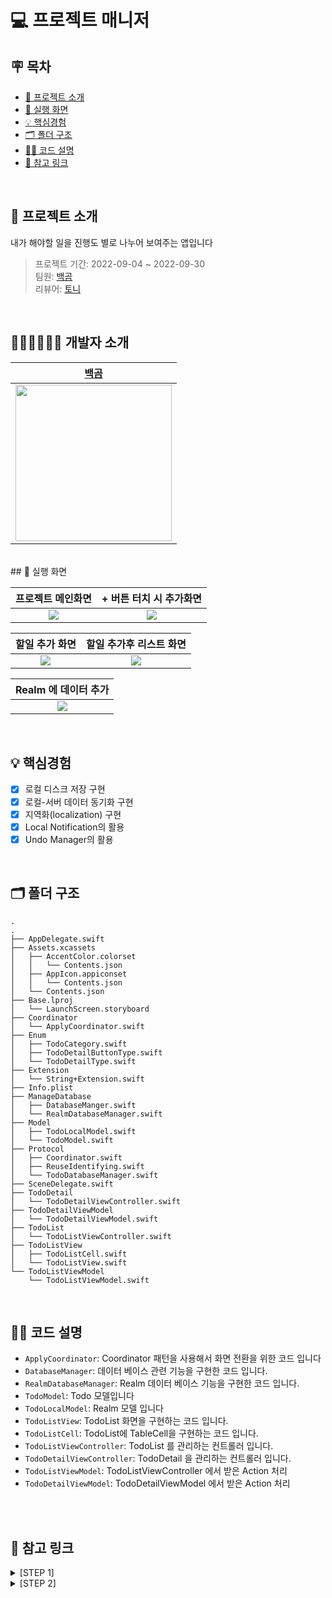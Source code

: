# 💻 프로젝트 매니저

## 🪧 목차
- [📜 프로젝트 소개](#-프로젝트-소개)
- [📱 실행 화면](#-실행-화면)
- [💡 핵심경험](#-핵심경험)
- [🗂 폴더 구조](#-폴더-구조)
- [🧑‍💻 코드 설명](#-코드-설명)
- [🔗 참고 링크](#-참고-링크)

<br>

## 📜 프로젝트 소개
내가 해야할 일을 진행도 별로 나누어 보여주는 앱입니다 

> 프로젝트 기간: 2022-09-04 ~ 2022-09-30</br>
> 팀원: [백곰](https://github.com/Baek-Gom-95) </br>
리뷰어: [토니](https://github.com/Monsteel)</br>

<br>

## 🧑🏻‍💻🧑🏻‍💻 개발자 소개

|[백곰](https://github.com/Baek-Gom-95)|
|:---:|
| <img src = "https://i.imgur.com/c17eEk8.jpg" width="250" height="250"> |
	
<br>
## 📱 실행 화면

| 프로젝트 메인화면 |+ 버튼 터치 시 추가화면 |
| :--------: | :--------: |
| ![](https://i.imgur.com/K8hRmrJ.png) |![](https://i.imgur.com/svkCpB8.png)|

| 할일 추가 화면 |할일 추가후 리스트 화면 |
| :--------: | :--------: |
| ![](https://i.imgur.com/Wro7qNx.png) |![](https://i.imgur.com/0DzuCwN.png)|

| Realm 에 데이터 추가 |
| :--------: |
|![](https://i.imgur.com/IHnOyvr.png) |

<br>

## 💡 핵심경험
 
- [x] 로컬 디스크 저장 구현
- [x] 로컬-서버 데이터 동기화 구현
- [x] 지역화(localization) 구현
- [x] Local Notification의 활용
- [x]  Undo Manager의 활용

<br>


## 🗂 폴더 구조

```
.
.
├── AppDelegate.swift
├── Assets.xcassets
│   ├── AccentColor.colorset
│   │   └── Contents.json
│   ├── AppIcon.appiconset
│   │   └── Contents.json
│   └── Contents.json
├── Base.lproj
│   └── LaunchScreen.storyboard
├── Coordinator
│   └── ApplyCoordinator.swift
├── Enum
│   ├── TodoCategory.swift
│   ├── TodoDetailButtonType.swift
│   └── TodoDetailType.swift
├── Extension
│   └── String+Extension.swift
├── Info.plist
├── ManageDatabase
│   ├── DatabaseManger.swift
│   └── RealmDatabaseManager.swift
├── Model
│   ├── TodoLocalModel.swift
│   └── TodoModel.swift
├── Protocol
│   ├── Coordinator.swift
│   ├── ReuseIdentifying.swift
│   └── TodoDatabaseManager.swift
├── SceneDelegate.swift
├── TodoDetail
│   └── TodoDetailViewController.swift
├── TodoDetailViewModel
│   └── TodoDetailViewModel.swift
├── TodoList
│   └── TodoListViewController.swift
├── TodoListView
│   ├── TodoListCell.swift
│   └── TodoListView.swift
└── TodoListViewModel
    └── TodoListViewModel.swift

```

<br>

## 🧑‍💻 코드 설명
- `ApplyCoordinator`: Coordinator 패턴을 사용해서 화면 전환을 위한 코드 입니다
- `DatabaseManager`: 데이터 베이스 관련 기능을 구현한 코드 입니다.
- `RealmDatabaseManager`: Realm 데이터 베이스 기능을 구현한 코드 입니다.
- `TodoModel`: Todo 모델입니다
- `TodoLocalModel`: Realm 모델 입니다
- `TodoListView`: TodoList 화면을 구현하는 코드 입니다.
- `TodoListCell`: TodoList에 TableCell을 구현하는 코드 입니다.
- `TodoListViewController`: TodoList 를 관리하는 컨트롤러 입니다.
- `TodoDetailViewController`: TodoDetail 을 관리하는 컨트롤러 입니다.
- `TodoListViewModel`: TodoListViewController 에서 받은 Action 처리
- `TodoDetailViewModel`: TodoDetailViewModel 에서 받은 Action 처리


<br><br>


## 🔗 참고 링크


<details>
<summary>[STEP 1]</summary>
	
[Realm](https://www.mongodb.com/docs/realm-legacy/kr/docs/swift/latest.html)<br>
[Realm 사용법 과 특징](https://velog.io/@dlskawns96/Swift-Realm%EC%9D%98-%ED%8A%B9%EC%A7%95%EA%B3%BC-%EC%82%AC%EC%9A%A9%EB%B2%95)<br>
[Firebase 연동](https://sujinnaljin.medium.com/ios-firebase-%ED%8C%8C%EC%9D%B4%EC%96%B4%EB%B2%A0%EC%9D%B4%EC%8A%A4-%EC%97%B0%EB%8F%99-56bcc972ec8f)<br>
[Firebase 사용법](https://zeddios.tistory.com/47)<br>
[DateFormatter](https://developer.apple.com/documentation/foundation/dateformatter)<br>
</details>

<details>
<summary>[STEP 2]</summary>
    
[곰튀김님 RxSwift](https://www.youtube.com/watch?v=w5Qmie-GbiA&t=7523s)<br>
[RxSwift 개념](https://ios-development.tistory.com/95)<br>
[RxSwift 란 뭘까](https://velog.io/@minji0801/RxSwift)<br>
[RxSwift Observable](https://academy.realm.io/kr/posts/how-to-use-rxswift-with-simple-examples-ios-techtalk/)<br>
[RxSwift 예제](https://duwjdtn11.tistory.com/583)<br>
</details>
